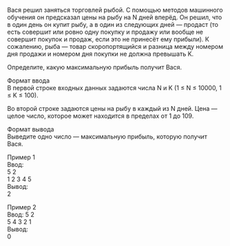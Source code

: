 Вася решил заняться торговлей рыбой. С помощью методов машинного обучения он предсказал цены на рыбу на N дней вперёд. Он решил, что в один день он купит рыбу, а в один из следующих дней — продаст (то есть совершит или ровно одну покупку и продажу или вообще не совершит покупок и продаж, если это не принесёт ему прибыли). К сожалению, рыба — товар скоропортящийся и разница между номером дня продажи и номером дня покупки не должна превышать K.

Определите, какую максимальную прибыль получит Вася.

Формат ввода  
В первой строке входных данных задаются числа N и K (1 ≤ N ≤ 10000, 1 ≤ K ≤ 100).  

Во второй строке задаются цены на рыбу в каждый из N дней. Цена — целое число, которое может находится в пределах от 1 до 109.  

Формат вывода  
Выведите одно число — максимальную прибыль, которую получит Вася.  

Пример 1  
Ввод:  
5 2  
1 2 3 4 5  
Вывод:  
2  

Пример 2   
Ввод: 
5 2  
5 4 3 2 1  
Вывод:  
0  
